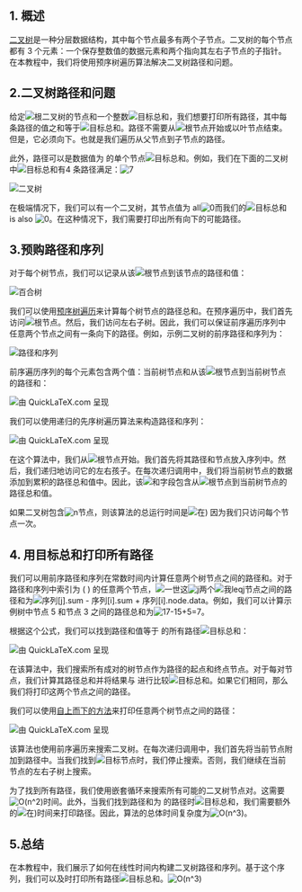 ## 1. 概述

[二叉树](https://www.baeldung.com/cs/binary-tree-intro)是一种分层数据结构，其中每个节点最多有两个子节点。二叉树的每个节点都有 3 个元素：一个保存整数值的数据元素和两个指向其左右子节点的子指针。在本教程中，我们将使用预序树遍历算法解决二叉树路径和问题。

## 2.二叉树路径和问题

给定![根](https://www.baeldung.com/wp-content/ql-cache/quicklatex.com-98fe607fdcb50415059be670f5541cfe_l3.svg)二叉树的节点和一个整数![目标总和](https://www.baeldung.com/wp-content/ql-cache/quicklatex.com-b35af79f99812ec40a90b92894db1f1a_l3.svg)，我们想要打印所有路径，其中每条路径的值之和等于![目标总和](https://www.baeldung.com/wp-content/ql-cache/quicklatex.com-b35af79f99812ec40a90b92894db1f1a_l3.svg)。路径不需要从![根](https://www.baeldung.com/wp-content/ql-cache/quicklatex.com-98fe607fdcb50415059be670f5541cfe_l3.svg)节点开始或以叶节点结束。但是，它必须向下。也就是我们遍历从父节点到子节点的路径。

此外，路径可以是数据值为 的单个节点![目标总和](https://www.baeldung.com/wp-content/ql-cache/quicklatex.com-b35af79f99812ec40a90b92894db1f1a_l3.svg)。例如，我们在下面的二叉树中![目标总和](https://www.baeldung.com/wp-content/ql-cache/quicklatex.com-b35af79f99812ec40a90b92894db1f1a_l3.svg)有4 条路径满足：![7](https://www.baeldung.com/wp-content/ql-cache/quicklatex.com-9d8e16e2c1790d6af563225a9318d119_l3.svg)

![二叉树](https://www.baeldung.com/wp-content/uploads/sites/4/2021/05/binary_tree.png)

在极端情况下，我们可以有一个二叉树，其节点值为 all![0](https://www.baeldung.com/wp-content/ql-cache/quicklatex.com-8354ade9c79ec6a7ac658f2c3032c9df_l3.svg)而我们的![目标总和](https://www.baeldung.com/wp-content/ql-cache/quicklatex.com-b35af79f99812ec40a90b92894db1f1a_l3.svg)is also ![0](https://www.baeldung.com/wp-content/ql-cache/quicklatex.com-8354ade9c79ec6a7ac658f2c3032c9df_l3.svg)。在这种情况下，我们需要打印出所有向下的可能路径。

## 3.预购路径和序列 

对于每个树节点，我们可以记录从该![根](https://www.baeldung.com/wp-content/ql-cache/quicklatex.com-98fe607fdcb50415059be670f5541cfe_l3.svg)节点到该节点的路径和值：

![百合树](https://www.baeldung.com/wp-content/uploads/sites/4/2021/05/pathsum_tree.png)

我们可以使用[预序树遍历](https://www.baeldung.com/cs/depth-first-traversal-methods#pre-order-traversal)来计算每个树节点的路径总和。在预序遍历中，我们首先访问![根](https://www.baeldung.com/wp-content/ql-cache/quicklatex.com-98fe607fdcb50415059be670f5541cfe_l3.svg)节点。然后，我们访问左右子树。因此，我们可以保证前序遍历序列中任意两个节点之间有一条向下的路径。例如，示例二叉树的前序路径和序列为：

![路径和序列](https://www.baeldung.com/wp-content/uploads/sites/4/2021/05/pathsum_sequence.png)

前序遍历序列的每个元素包含两个值：当前树节点和从该![根](https://www.baeldung.com/wp-content/ql-cache/quicklatex.com-98fe607fdcb50415059be670f5541cfe_l3.svg)节点到当前树节点的路径和：

![由 QuickLaTeX.com 呈现](https://www.baeldung.com/wp-content/ql-cache/quicklatex.com-f337ea4937708fc3e13a1df61f683cc5_l3.svg)

我们可以使用递归的先序树遍历算法来构造路径和序列：

![由 QuickLaTeX.com 呈现](https://www.baeldung.com/wp-content/ql-cache/quicklatex.com-b3e342a9029569f8676a469bb928248d_l3.svg)

在这个算法中，我们从![根](https://www.baeldung.com/wp-content/ql-cache/quicklatex.com-98fe607fdcb50415059be670f5541cfe_l3.svg)节点开始。我们首先将其路径和节点放入序列中。然后，我们递归地访问它的左右孩子。在每次递归调用中，我们将当前树节点的数据添加到累积的路径总和值中。因此，该![和](https://www.baeldung.com/wp-content/ql-cache/quicklatex.com-f0fbaccfe7c7a73f9ae5ace0d4e57d22_l3.svg)字段包含从![根](https://www.baeldung.com/wp-content/ql-cache/quicklatex.com-98fe607fdcb50415059be670f5541cfe_l3.svg)节点到当前树节点的路径总和值。

如果二叉树包含![n](https://www.baeldung.com/wp-content/ql-cache/quicklatex.com-ec4217f4fa5fcd92a9edceba0e708cf7_l3.svg)节点，则该算法的总运行时间是![在)](https://www.baeldung.com/wp-content/ql-cache/quicklatex.com-f8d599809b2f7987726c648086c1981d_l3.svg) 因为我们只访问每个节点一次。

## 4. 用目标总和打印所有路径

我们可以用前序路径和序列在常数时间内计算任意两个树节点之间的路径和。对于路径和序列中索引为 ( ) 的任意两个节点，![一世](https://www.baeldung.com/wp-content/ql-cache/quicklatex.com-31318c5dcb226c69e0818e5f7d2422b5_l3.svg)这![j](https://www.baeldung.com/wp-content/ql-cache/quicklatex.com-b09880662630fc49b25d42badb906d51_l3.svg)两个![我leqj](https://www.baeldung.com/wp-content/ql-cache/quicklatex.com-428629be2fb104633ff320a090216ac9_l3.svg)节点之间的路径和为![序列[j].sum - 序列[i].sum + 序列[i].node.data](https://www.baeldung.com/wp-content/ql-cache/quicklatex.com-1527f2b43435cf0689c8d6f2b4911fbe_l3.svg)。例如，我们可以计算示例树中节点 5 和节点 3 之间的路径总和为![17-15+5=7](https://www.baeldung.com/wp-content/ql-cache/quicklatex.com-1690eb95a82140495f4618edcfb9a08b_l3.svg)。

根据这个公式，我们可以找到路径和值等于 的所有路径![目标总和](https://www.baeldung.com/wp-content/ql-cache/quicklatex.com-b35af79f99812ec40a90b92894db1f1a_l3.svg)：

![由 QuickLaTeX.com 呈现](https://www.baeldung.com/wp-content/ql-cache/quicklatex.com-6dcdbe1f1a48199b6981ce91fb45c11e_l3.svg)

在该算法中，我们搜索所有成对的树节点作为路径的起点和终点节点。对于每对节点，我们计算其路径总和并将结果与 进行比较![目标总和](https://www.baeldung.com/wp-content/ql-cache/quicklatex.com-b35af79f99812ec40a90b92894db1f1a_l3.svg)。如果它们相同，那么我们将打印这两个节点之间的路径。

我们可以使用[自上而下的方法](https://www.baeldung.com/cs/path-from-root-to-node-binary-tree#1-top-down-approach)来打印任意两个树节点之间的路径：

![由 QuickLaTeX.com 呈现](https://www.baeldung.com/wp-content/ql-cache/quicklatex.com-c4a6b4f3188f3ca18766042cb2b41ba7_l3.svg)

该算法也使用前序遍历来搜索二叉树。在每次递归调用中，我们首先将当前节点附加到路径中。当我们找到![目标](https://www.baeldung.com/wp-content/ql-cache/quicklatex.com-768d81587a9a61594d54d1b029615919_l3.svg)节点时，我们停止搜索。否则，我们继续在当前节点的左右子树上搜索。

为了找到所有路径，我们使用嵌套循环来搜索所有可能的二叉树节点对。这需要![O(n^2)](https://www.baeldung.com/wp-content/ql-cache/quicklatex.com-894959b13d80157796705e7eafb4d243_l3.svg)时间。此外，当我们找到路径和为 的路径时![目标总和](https://www.baeldung.com/wp-content/ql-cache/quicklatex.com-b35af79f99812ec40a90b92894db1f1a_l3.svg)，我们需要额外的![在)](https://www.baeldung.com/wp-content/ql-cache/quicklatex.com-f8d599809b2f7987726c648086c1981d_l3.svg)时间来打印路径。因此，算法的总体时间复杂度为![O(n^3)](https://www.baeldung.com/wp-content/ql-cache/quicklatex.com-af76ab54da50b7f32f7d743f0e7b0954_l3.svg)。

## 5.总结

在本教程中，我们展示了如何在线性时间内构建二叉树路径和序列。基于这个序列，我们可以及时打印所有路径![目标总和](https://www.baeldung.com/wp-content/ql-cache/quicklatex.com-b35af79f99812ec40a90b92894db1f1a_l3.svg)。![O(n^3)](https://www.baeldung.com/wp-content/ql-cache/quicklatex.com-af76ab54da50b7f32f7d743f0e7b0954_l3.svg)